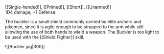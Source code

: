 [[Single-handed]], [[Primed]], [[Short]], [[Unarmed]]<br>1D4 damage, +1 Defense

The buckler is a small shield commonly carried by elite archers and pikemen, since it is agile enough to be strapped to the arm while still allowing the use of both hands to wield a weapon. The Buckler is too light to be used with the [[Shield Fighter]] skill.

![[Buckler.jpg|300]]